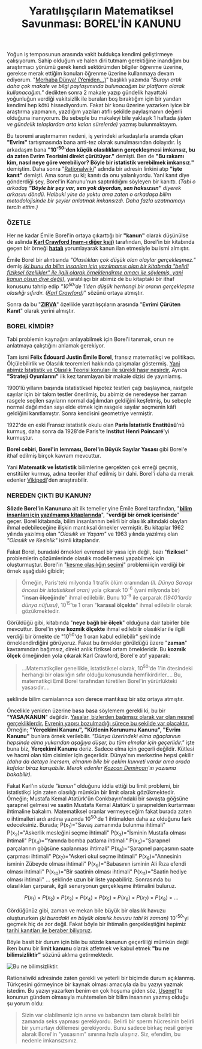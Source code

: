 ﻿---
layout: single
name: yaratiliscilarin-matematiksel-savunmasi-borelin-kanunu
title: "Yaratılışçıların Matematiksel Savunması: BOREL'İN KANUNU"
category: articles
---

Yoğun iş temposunun arasında vakit buldukça kendimi geliştirmeye çalışıyorum. Sahip olduğum ve halen diri tutmam gerektiğine inandığım bu araştırmacı yönümü gerek kendi sektörümden bilgiler öğrenme üzerine, gerekse merak ettiğim konuları öğrenme üzerine kullanmaya devam ediyorum. "[Merhaba Dünya! (Yeniden...)](https://aydinkabatas.github.io/articles/merhaba-dunya-yeniden/)" başlıklı yazımda *"Burayı artık daha çok makale ve bilgi paylaşımında bulunacağım bir platform olarak kullanacağım."* dedikten sonra 2 makale yazıp gündelik hayattaki yoğunluğun verdiği vakitsizlik ile buraları boş bıraktığım için bir yandan kendimi hep kötü hissediyordum. Fakat bir konu üzerine yazarken iyice bir araştırma yapmanın, yazdığım yazıları atıflı şekilde paylaşmanın değerli olduğuna inanıyorum. Bu sebeple bu makaleyi bile yaklaşık 1 haftada *(işten ve gündelik telaşlardan arta kalan sürelerde)* yazmış bulunmaktayım.

Bu teoremi araştırmamın nedeni, iş yerindeki arkadaşlarla aramda çıkan **"Evrim"** tartışmasında bana anti-tez olarak sunulmasından dolayıdır. İş arkadaşım bana **"10<sup>-50</sup>'den küçük olasılıkların gerçekleşmesi imkansız, bu da zaten Evrim Teorisini direkt çürütüyor."** demişti. Ben de **"Bu rakamı kim, nasıl neye göre verebiliyor? Böyle bir istatistik verebilmek imkansız."** demiştim. Daha sonra "[Rationalwiki](https://rationalwiki.org/wiki/Borel%27s_Law)"  adında bir adresin linkini atıp **"işte kanıt"** demişti. Ama sorun şu ki; kanıtı da onu yalanlıyordu. Yani kanıt diye gönderdiği şey, Borel'in Kanunu'nun saptırıldığını söyleyen bir kanıttı. *(Tabi o arkadaş **"Böyle bir şey var, sen yok diyordun, sen haksızsın"** diyerek arkasını döndü. Halbuki yine de yoktu ama zaten o arkadaşa bilim metodolojisinde bir şeyler anlatmak imkansızdı. Daha fazla uzatmamayı tercih ettim.)*

### ÖZETLE

Her ne kadar Émile Borel'in ortaya çıkarttığı bir **"kanun"** olarak düşünülse de aslında <ins>**Karl Crawford (nam-ı diğer ksjj)**</ins> tarafından, Borel'in bir kitabında geçen bir örneği <ins>**hatalı**</ins> yorumlayarak kanun ilan etmesiyle bu ismi almıştır.

Émile Borel bir alıntısında *"Olasılıkları çok düşük olan olaylar gerçekleşmez."* demiş <ins>*(ki bunu da bilim insanları için yazılmamış olan bir kitabında "belirli fiziksel özellikler" ile ilgili olarak örneklendirme amacı ile söylemiş, yani kanun olsun diye değil)*</ins>, yaratılışçı bir abimiz de bu kitaptaki bir ithaf konusunu tahrip edip *"10<sup>50</sup>'de 1'den düşük herhangi bir oranın gerçekleşme olasılığı sıfırdır. ([Karl Crawford](http://www.talkorigins.org/faqs/abioprob/borelfaq.html))*" sözünü ortaya atmıştır.

Sonra da bu "<ins>**ZIRVA**</ins>" özellikle yaratılışçıların arasında "**Evrimi Çürüten Kanıt**" olarak yerini almıştır.

### BOREL KİMDİR?

Tabi problemin kaynağını anlayabilmek için Borel'i tanımak, onun ne anlatmaya çalıştığını anlamak gerekiyor.

Tam ismi **Félix Édouard Justin Émile Borel**,  fransız matematikçi ve politikacı. Ölçülebilirlik ve Olasılık teoremleri hakkında çalışmalar göstermiş. <ins>Yani abimiz İstatistik ve Olasılık Teorisi konuları ile sürekli haşır neşirdir.</ins> Ayrıca **"Strateji Oyunlarını"** ilk kez tanımlayan bir makale dizisi de yayınlamış.

1900'lü yılların başında istatistiksel hipotez testleri çağı başlayınca, rastgele sayılar için bir takım testler önerilmiş, bu abimiz de neredeyse her zaman rasgele seçilen sayıların normal dağılımdan geldiğini keşfetmiş, bu sebeple normal dağılımdan sayı elde etmek için rasgele sayılar seçmenin kâfi geldiğini kanıtlamıştır. Sonra kendisini geometriye vermiştir.

1922'de en eski Fransız istatistik okulu olan **Paris İstatistik Enstitüsü**'nü kurmuş, daha sonra da 1928'de Paris'te **Institut Henri Poincaré**'yi kurmuştur.

**Borel cebiri, Borel'in lemması, Borel'in Büyük Sayılar Yasası** gibi Borel'e ithaf edilmiş birçok kavram mevcuttur.

Yani **Matematik ve İstatistik** bilimlerine gerçekten çok emeği geçmiş, enstitüler kurmuş, adına teoriler ithaf edilmiş bir dahi. Borel'i daha da merak edenler [Vikipedi][ref1]'den araştırabilir.

### NEREDEN ÇIKTI BU KANUN?

**Sözde Borel'in Kanunu**na ait ilk temeller yine Émile Borel tarafından, "<ins>**bilim insanları için yazılmamış kitaplarında**</ins>", "**verdiği bir örnek içerisinde**" geçer. Borel kitabında, bilim insanlarının belirli bir olasılık altındaki olayları ihmal edebileceğine ilişkin mantıksal örnekler vermiştir. Bu kitaplar 1962 yılında yazılmış olan *"Olasılık ve Yaşam"* ve 1963 yılında yazılmış olan *"Olasılık ve Kesinlik"* isimli kitaplarıdır. 

Fakat Borel, buradaki örnekleri evrensel bir yasa için değil, bazı "**fiziksel**" problemlerin çözümlerinde olasılık modellemesi yapabilmek için oluşturmuştur. Borel'in "<ins>kesme olasılığın seçimi</ins>" problemi için verdiği bir örnek aşağıdaki gibidir;

> Örneğin, Paris'teki milyonda 1 trafik ölüm oranından *(II. Dünya Savaşı öncesi bir istatistiksel oran)* yola çıkarak 10<sup>-6</sup> (yani milyonda bir) "**insan ölçeğinde**" ihmal edilebilir. Bunu 10<sup>-9</sup> ile çarparak *(1940'larda dünya nüfusu)*, 10<sup>15</sup>'te 1 oran "**karasal ölçekte**" ihmal edilebilir olarak gözükmektedir.

Görüldüğü gibi, kitabında "**neye bağlı bir ölçek**" olduğuna dair tabirler bile mevcuttur. Borel'in yine **kozmik ölçekte** ihmal edilebilir olasılıklar ile ilgili verdiği bir örnekte de "10<sup>50</sup>'de 1 oran kabul edilebilir" şeklinde örneklendirdiğini görüyoruz. Fakat bu örnekler görüldüğü üzere "**zaman**" kavramından bağımsız, direkt anlık fiziksel ortam örnekleridir. Bu **kozmik ölçek** örneğinden yola çıkarak Karl Crawford, Borel'e atıf yaparak:

> ...Matematikçiler genellikle, istatistiksel olarak, 10<sup>50</sup>'de 1'in ötesindeki herhangi bir olasılığın sıfır olduğu konusunda hemfikirdirler.... Bu, matematikçi Emil Borel tarafından türetilen Borel'in yürürlükteki yasasıdır....

şeklinde bilim camialarınca son derece mantıksız bir söz ortaya atmıştır.

Öncelikle yeniden üzerine basa basa söylemem gerekli ki, bu bir "**YASA/KANUN**" değildir. <ins>Yasalar, bizlerden bağımsız olarak var olan nesnel gerçekliklerdir.</ins> [Evrenin yapısı bozulmadığı sürece bu şekilde var olacaktır.][ref2] Örneğin; **"Yerçekimi Kanunu", "Kütlenin Korunumu Kanunu", "Evrim Kanunu"** bunlara örnek verilebilir. *"Dünya üzerindeki elma ağaçlarının hepsinde elma yukarıdan aşağıya düşer, bu tüm elmalar için geçerlidir."* işte buna biz, **Yerçekimi Kanunu** deriz. Sadece elma için geçerli değildir. Kütlesi ve hacmi olan tüm cisimler için geçerlidir. Dünya'nın merkezine hepsi çekilir *(daha da detaya inersem, elmanın bile bir çekim kuvveti vardır ama orada kafalar biraz karışabilir. Merak edenler [Kozcan Demircan][ref3]'ın yazısına bakabilir)*.

Fakat Karl'ın sözde *"kanun"* olduğunu iddia ettiği bu limit problemi, bir istatistikçi için zaten olasılığı mümkün bir limit olarak gözükmektedir. Örneğin; Mustafa Kemal Atatürk'ün Conkbayırı'ndaki bir savaşta göğsüne şarapnel gelmesi ve saatin Mustafa Kemal Atatürk'ü şarapnelden kurtarması ihtimaline bakalım. Matematiksel oranlar vermeyeceğim fakat burada zaten o ihtimalleri ardı ardına yazında 10<sup>50</sup>'de 1 ihtimalden daha az olduğunu fark edeceksiniz. Burada;
P(x<sub>1</sub>)="Savaş zamanında bulunma ihtimali"
P(x<sub>2</sub>)="Askerlik mesleğini seçme ihtimali"
P(x<sub>3</sub>)="İsminin Mustafa olması ihtimali"
P(x<sub>4</sub>)="Yanında bomba patlama ihtimali"
P(x<sub>5</sub>)="Şarapnel parçalarının göğsüne saplanması ihtimali"
P(x<sub>6</sub>)="Şarapnel parçasının saate çarpması ihtimali"
P(x<sub>7</sub>)="Askeri okul seçme ihtimali"
P(x<sub>8</sub>)="Annesinin isminin Zübeyde olması ihtimali"
P(x<sub>9</sub>)="Babasının isminin Ali Rıza efendi olması ihtimali"
P(x<sub>10</sub>)="Bir saatinin olması ihtimali"
P(x<sub>11</sub>)="Saatin hediye olması ihtimali"
...
şeklinde uzun bir liste yapabiliriz. Sonrasında bu olasılıkları çarparak, ilgili senaryonun gerçekleşme ihtimalini buluruz.

$$
 P(x_1)\times P(x_2) \times P(x_3)\times P(x_4)\times P(x_5)\times P(x_6)\times P(x_7)\times P(x_8)\times ...
$$

Gördüğünüz gibi, zaman ve mekan bile büyük bir olasılık havuzu oluştururken *(ki buradaki en büyük olasılık havuzu tabi ki zaman)* 10<sup>-50</sup>'yi geçmek hiç de zor değil. Fakat böyle bir ihtimalin gerçekleştiğini hepimiz [tarihi kanıtları ile beraber biliyoruz][ref4].

Böyle basit bir durum için bile bu sözde kanunun geçerliliği mümkün değil iken bunu bir **limit kanunu** olarak atfetmek ve kabul etmek **"bu ne bilimsizliktir"** sözünü aklıma getirmektedir.

![Bu ne bilimsizliktir.](https://64.media.tumblr.com/628aa2caf061614ea433ecdfae61639e/0f3da714eebf4e5f-43/s1280x1920/974bfda8dc215e1fd8d2882ad280dc1143463324.jpg)

Rationalwiki adresinde zaten gerekli ve yeterli bir biçimde durum açıklanmış. Türkçesini görmeyince bir kaynak olması amacıyla da bu yazıyı yazmak istedim. Bu yazıyı yazarken benim en çok hoşuma giden söz, [Usenet](https://rationalwiki.org/wiki/Usenet)'te konunun gündem olmasıyla muhtemelen bir bilim insanının yazmış olduğu şu yorum oldu:

> Sizin var olabilmeniz için anne ve babanızın tam olarak belirli bir zamanda seks yapması gerekiyordu. Belirli bir sperm hücresinin belirli bir yumurtayı döllemesi gerekiyordu. Bunu sadece birkaç nesil geriye alarak Borel'in "yasasının" sınırına hızla ulaşırız. Siz, efendim, bu nedenle imkansızsınız.

[ref1]: https://en.wikipedia.org/wiki/%C3%89mile_Borel
[ref2]: https://evrimagaci.org/evrim-teori-mi-kanunyasa-mi-5547
[ref3]: https://khosann.com/newtonin-yercekimi-yasasi-yanlis-mi/
[ref4]: https://www.timeturk.com/ataturk-u-olumden-kurtaran-saatin-markasi/haber-1679286